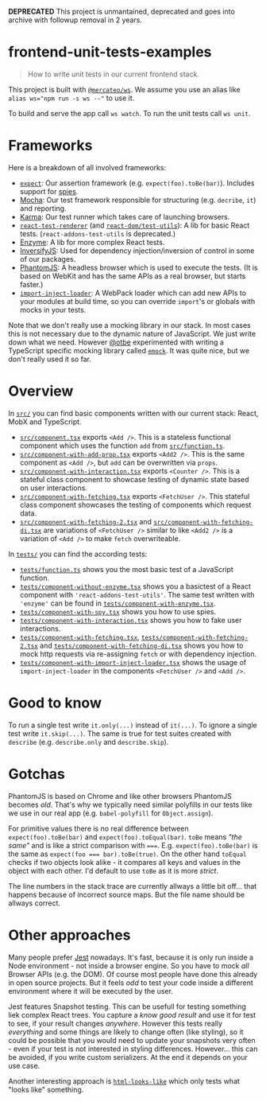 **DEPRECATED** This project is unmantained, deprecated and goes into archive with followup removal in 2 years.

# frontend-unit-tests-examples

> How to write unit tests in our current frontend stack.

This project is built with [`@mercateo/ws`](https://github.com/Mercateo/ws). We assume you use an alias like `alias ws="npm run -s ws --"` to use it.

To build and serve the app call `ws watch`. To run the unit tests call `ws unit`.

# Frameworks

Here is a breakdown of all involved frameworks:

* [`expect`](https://github.com/mjackson/expect): Our assertion framework (e.g. `expect(foo).toBe(bar)`). Includes support for [spies](https://github.com/mjackson/expect#spies).
* [Mocha](https://mochajs.org/): Our test framework responsible for structuring (e.g. `decribe`, `it`) and reporting.
* [Karma](karma-runner.github.io/): Our test runner which takes care of launching browsers.
* [`react-test-renderer`](https://www.npmjs.com/package/react-test-renderer) (and [`react-dom/test-utils`](https://facebook.github.io/react/docs/test-utils.html)): A lib for basic React tests. (`react-addons-test-utils` is deprecated.)
* [Enzyme](http://airbnb.io/enzyme/): A lib for more complex React tests.
* [InversifyJS](http://inversify.io/): Used for dependency injection/inversion of control in some of our packages.
* [PhantomJS](http://phantomjs.org/): A headless browser which is used to execute the tests. (It is based on WebKit and has the same APIs as a real browser, but starts faster.)
* [`import-inject-loader`](https://github.com/Mercateo/import-inject-loader): A WebPack loader which can add new APIs to your modules at build time, so you can override `import`'s or globals with mocks in your tests.

Note that we don't really use a mocking library in our stack. In most cases this is not necessary due to the dynamic nature of JavaScript. We just write down what we need. However [@otbe](https://github.com/otbe) experimented with writing a TypeScript specific mocking library called [`emock`](https://github.com/otbe/emock). It was quite nice, but we don't really used it so far.

# Overview

In [`src/`](./src) you can find basic components written with our current stack: React, MobX and TypeScript.

* [`src/component.tsx`](./src/component.tsx) exports `<Add />`. This is a stateless functional component which uses the function `add` from [`src/function.ts`](./src/function.ts).
* [`src/component-with-add-prop.tsx`](./src/component-with-add-prop.tsx) exports `<Add2 />`. This is the same component as `<Add />`, but `add` can be overwritten via `props`.
* [`src/component-with-interaction.tsx`](./src/component-with-interaction.tsx) exports `<Counter />`. This is a stateful class component to showcase testing of dynamic state based on user interactions.
* [`src/component-with-fetching.tsx`](./src/component-with-fetching.tsx) exports `<FetchUser />`. This stateful class component showcases the testing of components which request data.
* [`src/component-with-fetching-2.tsx`](./src/component-with-fetching-2.tsx) and [`src/component-with-fetching-di.tsx`](./src/component-with-fetching-di.tsx) are variations of `<FetchUser />` similar to like `<Add2 />` is a variation of `<Add />` to make `fetch` overwriteable.

In [`tests/`](./tests/) you can find the according tests:

* [`tests/function.ts`](./tests/function.ts) shows you the most basic test of a JavaScript function.
* [`tests/component-without-enzyme.tsx`](./tests/component-without-enzyme.tsx) shows you a basictest of a React component with `'react-addons-test-utils'`. The same test written with `'enzyme'` can be found in [`tests/component-with-enzyme.tsx`](./tests/component-with-enzyme.tsx).
* [`tests/component-with-spy.tsx`](./tests/component-with-spy.tsx) shows you how to use spies.
* [`tests/component-with-interaction.tsx`](./tests/component-with-interaction.tsx) shows you how to fake user interactions.
* [`tests/component-with-fetching.tsx`](./tests/component-with-fetching.tsx), [`tests/component-with-fetching-2.tsx`](./tests/component-with-fetching-2.tsx) and [`tests/component-with-fetching-di.tsx`](./tests/component-with-fetching-di.tsx) shows you how to mock http requests via re-assigning `fetch` or with dependency injection.
* [`tests/component-with-import-inject-loader.tsx`](./tests/component-with-import-inject-loader.tsx) shows the usage of `import-inject-loader` in the components `<FetchUser />` and `<Add />`.

# Good to know

To run a single test write `it.only(...)` instead of `it(...)`. To ignore a single test write `it.skip(...)`. The same is true for test suites created with `describe` (e.g. `describe.only` and `describe.skip`).

# Gotchas

PhantomJS is based on Chrome and like other browsers PhantomJS becomes _old_. That's why we typically need similar polyfills in our tests like we use in our real app (e.g. `babel-polyfill` for `Object.assign`).

For primitive values there is no real difference between `expect(foo).toBe(bar)` and `expect(foo).toEqual(bar)`. `toBe` means _"the same"_ and is like a strict comparison with `===`. E.g. `expect(foo).toBe(bar)` is the same as `expect(foo === bar).toBe(true)`. On the other hand `toEqual` checks if two objects look alike - it compares all keys and values in the object with each other. I'd default to use `toBe` as it is more _strict_.

The line numbers in the stack trace are currently allways a little bit off... that happens because of incorrect source maps. But the file name should be allways correct.

# Other approaches

Many people prefer [Jest](https://facebook.github.io/jest/) nowadays. It's fast, because it is only run inside a Node environment - not inside a browser engine. So you have to mock _all_ Browser APIs (e.g. the DOM). Of course most people have done this already in open source projects. But it feels _odd_ to test your code inside a different environment where it will be executed by the user.

Jest features Snapshot testing. This can be usefull for testing something liek complex React trees. You capture a _know good result_ and use it for test to see, if your result changes _anywhere_. However this tests really _everything_ and some things are likely to change often (like styling), so it could be possible that you would need to update your snapshots very often - even if your test is not interested in styling differences. However... this can be avoided, if you write custom serializers. At the end it depends on your use case.

Another interesting approach is [`html-looks-like`](https://github.com/staltz/html-looks-like) which only tests what "looks like" something.
